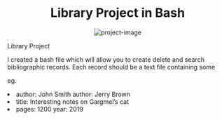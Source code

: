 <h1 align="center" id="title">Library Project in Bash</h1>

<p align="center"><img src="https://socialify.git.ci/andrelouiz/Library-Project/image?font=Inter&amp;language=1&amp;name=1&amp;owner=1&amp;pattern=Circuit%20Board&amp;stargazers=1&amp;theme=Dark" alt="project-image"></p>

<p id="description">Library Project

I created a bash file which will allow you to create delete and search bibliographic records. Each record should be a text file containing some  

eg. 
<p>
<li>author: John Smith author: Jerry Brown </li>
<li>title: Interesting notes on Gargmel’s cat </li>
<li>pages: 1200 year: 2019 </li>
</p>

